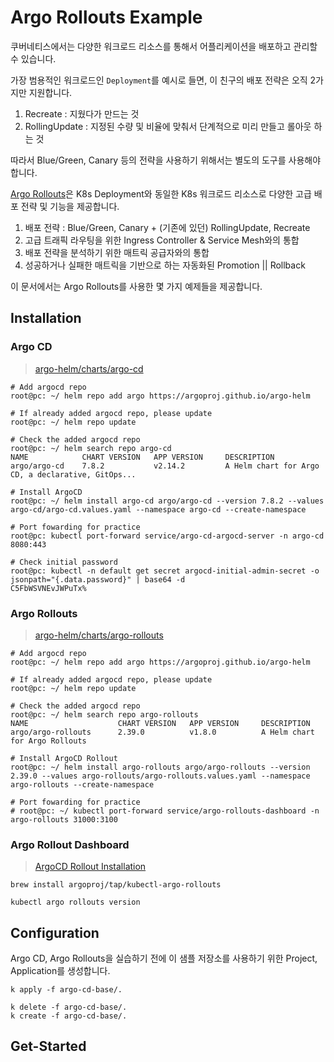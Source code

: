
# Argo Rollouts Example

쿠버네티스에서는 다양한 워크로드 리소스를 통해서 어플리케이션을 배포하고 관리할 수 있습니다.

가장 범용적인 워크로드인 `Deployment`를 예시로 들면, 이 친구의 배포 전략은 오직 2가지만 지원합니다.

1. Recreate : 지웠다가 만드는 것
2. RollingUpdate : 지정된 수량 및 비율에 맞춰서 단계적으로 미리 만들고 롤아웃 하는 것

따라서 Blue/Green, Canary 등의 전략을 사용하기 위해서는 별도의 도구를 사용해야 합니다.

[Argo Rollouts](https://argoproj.github.io/argo-rollouts/concepts/)은 K8s Deployment와 동일한 K8s 워크로드 리소스로 다양한 고급 배포 전략 및 기능을 제공합니다.

1. 배포 전략 : Blue/Green, Canary + (기존에 있던) RollingUpdate, Recreate
2. 고급 트래픽 라우팅을 위한 Ingress Controller & Service Mesh와의 통합
3. 배포 전략을 분석하기 위한 매트릭 공급자와의 통합
4. 성공하거나 실패한 매트릭을 기반으로 하는 자동화된 Promotion || Rollback

이 문서에서는 Argo Rollouts를 사용한 몇 가지 예제들을 제공합니다.

## Installation

### Argo CD

> [argo-helm/charts/argo-cd](https://github.com/argoproj/argo-helm/tree/main/charts/argo-cd)

```shell
# Add argocd repo
root@pc: ~/ helm repo add argo https://argoproj.github.io/argo-helm

# If already added argocd repo, please update
root@pc: ~/ helm repo update

# Check the added argocd repo
root@pc: ~/ helm search repo argo-cd
NAME            CHART VERSION   APP VERSION     DESCRIPTION                                       
argo/argo-cd    7.8.2           v2.14.2         A Helm chart for Argo CD, a declarative, GitOps...

# Install ArgoCD
root@pc: ~/ helm install argo-cd argo/argo-cd --version 7.8.2 --values argo-cd/argo-cd.values.yaml --namespace argo-cd --create-namespace

# Port fowarding for practice
root@pc: kubectl port-forward service/argo-cd-argocd-server -n argo-cd 8080:443

# Check initial password
root@pc: kubectl -n default get secret argocd-initial-admin-secret -o jsonpath="{.data.password}" | base64 -d
C5FbWSVNEvJWPuTx%
```

### Argo Rollouts

> [argo-helm/charts/argo-rollouts](https://github.com/argoproj/argo-helm/tree/main/charts/argo-rollouts)

```shell
# Add argocd repo
root@pc: ~/ helm repo add argo https://argoproj.github.io/argo-helm

# If already added argocd repo, please update
root@pc: ~/ helm repo update

# Check the added argocd repo
root@pc: ~/ helm search repo argo-rollouts
NAME                    CHART VERSION   APP VERSION     DESCRIPTION                   
argo/argo-rollouts      2.39.0          v1.8.0          A Helm chart for Argo Rollouts

# Install ArgoCD Rollout
root@pc: ~/ helm install argo-rollouts argo/argo-rollouts --version 2.39.0 --values argo-rollouts/argo-rollouts.values.yaml --namespace argo-rollouts --create-namespace

# Port fowarding for practice
# root@pc: ~/ kubectl port-forward service/argo-rollouts-dashboard -n argo-rollouts 31000:3100
```

### Argo Rollout Dashboard

> [ArgoCD Rollout Installation](https://argo-rollouts.readthedocs.io/en/stable/installation/)

```shell
brew install argoproj/tap/kubectl-argo-rollouts

kubectl argo rollouts version
```

## Configuration

Argo CD, Argo Rollouts을 실습하기 전에 이 샘플 저장소를 사용하기 위한 Project, Application를 생성합니다.

```shell
k apply -f argo-cd-base/.

k delete -f argo-cd-base/.
k create -f argo-cd-base/.
```

## Get-Started

